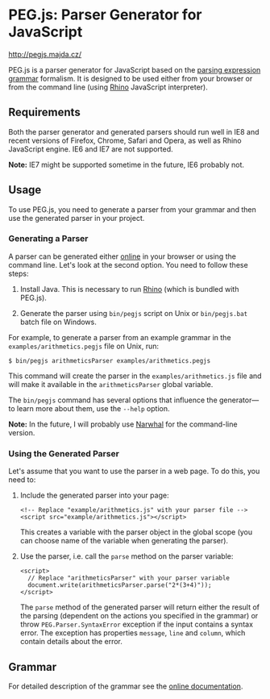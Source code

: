 PEG.js: Parser Generator for JavaScript
=======================================

<http://pegjs.majda.cz/>

PEG.js is a parser generator for JavaScript based on the [parsing expression grammar](http://en.wikipedia.org/wiki/Parsing_expression_grammar) formalism. It is designed to be used either from your browser or from the command line (using [Rhino](http://www.mozilla.org/rhino/) JavaScript interpreter).

Requirements
------------

Both the parser generator and generated parsers should run well in IE8 and recent versions of Firefox, Chrome, Safari and Opera, as well as Rhino JavaScript engine. IE6 and IE7 are not supported.

**Note:** IE7 might be supported sometime in the future, IE6 probably not.

Usage
-----

To use PEG.js, you need to generate a parser from your grammar and then use the generated parser in your project.

### Generating a Parser

A parser can be generated either [online](http://pegjs.majda.cz/online) in your browser or using the command line. Let's look at the second option. You need to follow these steps:

  1. Install Java. This is necessary to run [Rhino](http://www.mozilla.org/rhino/) (which is bundled with PEG.js).

  2. Generate the parser using `bin/pegjs` script on Unix or `bin/pegjs.bat` batch file on Windows.

For example, to generate a parser from an example grammar in the `examples/arithmetics.pegjs` file on Unix, run:

    $ bin/pegjs arithmeticsParser examples/arithmetics.pegjs

This command will create the parser in the `examples/arithmetics.js` file and will make it available in the `arithmeticsParser` global variable.

The `bin/pegjs` command has several options that influence the generator&mdash;to learn more about them, use the `--help` option.

**Note:** In the future, I will probably use [Narwhal](http://narwhaljs.org/) for the command-line version.

### Using the Generated Parser

Let's assume that you want to use the parser in a web page. To do this, you need to:

  1. Include the generated parser into your page:

         <!-- Replace "example/arithmetics.js" with your parser file -->
         <script src="example/arithmetics.js"></script>

     This creates a variable with the parser object in the global scope (you can choose name of the variable when generating the parser).

  2. Use the parser, i.e. call the `parse` method on the parser variable:

         <script>
           // Replace "arithmeticsParser" with your parser variable
           document.write(arithmeticsParser.parse("2*(3+4)"));
         </script>

     The `parse` method of the generated parser will return either the result of the parsing (dependent on the actions you specified in the grammar) or throw `PEG.Parser.SyntaxError` exception if the input contains a syntax error. The exception has properties `message`, `line` and `column`, which contain details about the error.

Grammar
-------
For detailed description of the grammar see the [online documentation](http://pegjs.majda.cz/documentation#grammar).
